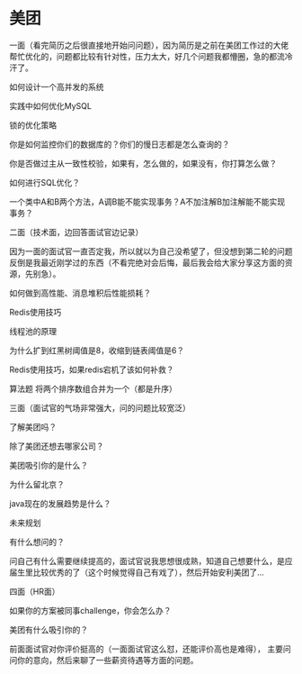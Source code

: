 # 美团

一面（看完简历之后很直接地开始问问题），因为简历是之前在美团工作过的大佬帮忙优化的，问题都比较有针对性，压力太大，好几个问题我都懵圈，急的都流冷汗了。

如何设计一个高并发的系统

实践中如何优化MySQL

锁的优化策略

你是如何监控你们的数据库的？你们的慢日志都是怎么查询的？

你是否做过主从一致性校验，如果有，怎么做的，如果没有，你打算怎么做？

如何进行SQL优化？

一个类中A和B两个方法，A调B能不能实现事务？A不加注解B加注解能不能实现事务？

二面（技术面，边回答面试官边记录）

因为一面的面试官一直否定我，所以就以为自己没希望了，但没想到第二轮的问题反倒是我最近刚学过的东西（不看完绝对会后悔，最后我会给大家分享这方面的资源，先别急）。

如何做到高性能、消息堆积后性能损耗？

Redis使用技巧

线程池的原理

为什么扩到红黑树阈值是8，收缩到链表阈值是6？

Redis使用技巧，如果redis宕机了该如何补救？

算法题 将两个排序数组合并为一个（都是升序）

三面（面试官的气场非常强大，问的问题比较宽泛）

了解美团吗？

除了美团还想去哪家公司？

美团吸引你的是什么？

为什么留北京？

java现在的发展趋势是什么？

未来规划

有什么想问的？

问自己有什么需要继续提高的，面试官说我思想很成熟，知道自己想要什么，是应届生里比较优秀的了（这个时候觉得自己有戏了），然后开始安利美团了…

四面（HR面）

如果你的方案被同事challenge，你会怎么办？

美团有什么吸引你的？

前面面试官对你评价挺高的（一面面试官这么怼，还能评价高也是难得）， 主要问问你的意向，然后来聊了一些薪资待遇等方面的问题。
